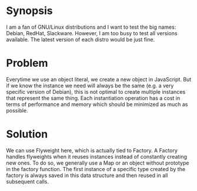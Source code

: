# Synopsis

I am a fan of GNU/Linux distributions and I want to test the big names: Debian, RedHat, Slackware. However, I am too busy to test all versions available. The latest version of each distro would be just fine.

# Problem

Everytime we use an object literal, we create a new object in JavaScript. But if we know the instance we need will always be the same (e.g. a very specific version of Debian), this is not optimal to create multiple instances that represent the same thing. Each instantiation operation has a cost in terms of performance and memory which should be minimized as much as possible.

# Solution

We can use Flyweight here, which is actually tied to Factory. A Factory handles flyweights when it reuses instances instead of constantly creating new ones. To do so, we generally use a Map or an object without prototype in the factory function. The first instance of a specific type created by the factory is always saved in this data structure and then reused in all subsequent calls.
